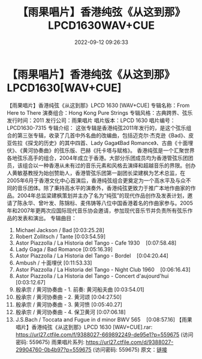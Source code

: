 ﻿---
title: 【雨果唱片】香港纯弦《从这到那》LPCD1630WAV+CUE
date: 2022-09-12 09:26:33
categories: 古典音乐、新世纪、纯音雅乐
tags: 纯音雅乐
---
# 【雨果唱片】香港纯弦《从这到那》LPCD1630[WAV+CUE]

【雨果唱片】香港纯弦《从这到那》LPCD 1630 [WAV+CUE]
专辑名称：From Here to There
演奏组合：Hong Kong Pure Strings
专辑风格：古典跨界、弦乐
发行时间：2011
发行公司：雨果唱片
唱片版本：LPCD 1630
唱片编号：LPCD1630-7315
专辑介绍：
这张专辑是香港纯弦2011年发行的，是这个弦乐组合的第三张专辑，收录了几首中外名曲的改编曲，包括迈克尔·杰克逊《Bad》、皮亚佐拉《探戈的历史》的其中四首、Lady
Gaga《Bad Romance》、古曲《十面埋伏》、《黄河协奏曲》的弦乐版、巴赫《托卡塔与赋格》。
香港纯弦是一个汇聚世界各地弦乐高手的组合，2004年成立于香港。大部分乐团成员均为香港管弦乐团团员，该组合以一种香港从未有过的音乐元素和风格去演绎和超越音乐的界限。创办人黄敏基教授为始创赞助人，香港管弦乐团第一副团长梁建枫为艺术总监，在2005年6月于香港文化中心首演后，香港纯弦组合更奠定为一个高水平及与众不同的音乐团体。除了秉持高水平的演奏外，香港纯弦更致力于推广本地作曲家的作品。2004年总监梁建枫策划并主办了名为“纯弦”的现代作品创作及发表计划，邀请了陈永华、曾叶发、陈锦标、麦伟铸等八位中国香港着名的作曲家参与。2005年和2007年更两次应国际现代音乐协会邀请，参加现代音乐节并负责所有弦乐作品的发表和演出。
专辑曲目：
01. Michael Jackson / Bad
[0:03:25.28]
02. Robert Zollitsch / Tante
[0:03:54.59]
03. Astor Piazzolla / La Historia del Tango - Cafe
1930    [0:07:58.48]
04. Lady Gaga / Bad Romance
[0:05:16.39]
05. Astor Piazzolla / La Historia del Tango -
Bordel    [0:04:20.44]
06. Ambush / 十面埋伏
[0:11:53.33]
07. Astor Piazzolla / La Historia del Tango - Night Club
1960    [0:06:16.43]
08. Astor Piazzolla / La Historia del Tango - Concert
d'aujourd'hui
[0:03:12.67]
09. 殷承宗 / 黄河协奏曲 - 1. 前奏: 黄河船夫曲
[0:03:54.01]
10. 殷承宗 / 黄河协奏曲 - 2. 黄河颂
[0:04:27.50]
11. 殷承宗 / 黄河协奏曲 - 3. 黄河愤
[0:05:40.27]
12. 殷承宗 / 黄河协奏曲 - 4. 保卫黄河
[0:07:06.18]
13. J.S.Bach / Toccata and Fugue in d minor BWV
565    [0:08:57.16]
【雨果唱片】香港纯弦《从这到那》LPCD 1630 [WAV+CUE].rar:
https://url27.ctfile.com/f/9388027-669892249-de95e1?p=559675
(访问密码: 559675)
雨果唱片系列: https://url27.ctfile.com/d/9388027-29904760-0b4b97?p=559675
(访问密码: 559675)
原文：[链接](https://blog.sina.com.cn/s/blog_1647c7e7601030zdh.html)